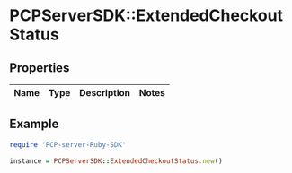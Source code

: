 # PCPServerSDK::ExtendedCheckoutStatus

## Properties

| Name | Type | Description | Notes |
| ---- | ---- | ----------- | ----- |

## Example

```ruby
require 'PCP-server-Ruby-SDK'

instance = PCPServerSDK::ExtendedCheckoutStatus.new()
```

